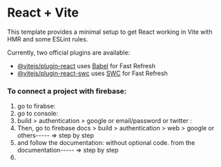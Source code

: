# React + Vite

This template provides a minimal setup to get React working in Vite with HMR and some ESLint rules.

Currently, two official plugins are available:

- [@vitejs/plugin-react](https://github.com/vitejs/vite-plugin-react/blob/main/packages/plugin-react/README.md) uses [Babel](https://babeljs.io/) for Fast Refresh
- [@vitejs/plugin-react-swc](https://github.com/vitejs/vite-plugin-react-swc) uses [SWC](https://swc.rs/) for Fast Refresh


### To connect a project with firebase: 
1. go to firabse: 
2. go to console: 
3. build > authentication > google or email/password or twitter : 
4. Then, go to firebase docs > build > authentication > web > google or others----- => step by step
5. and follow the documentation: without optional code. from the documentation----- => step by step
6. 